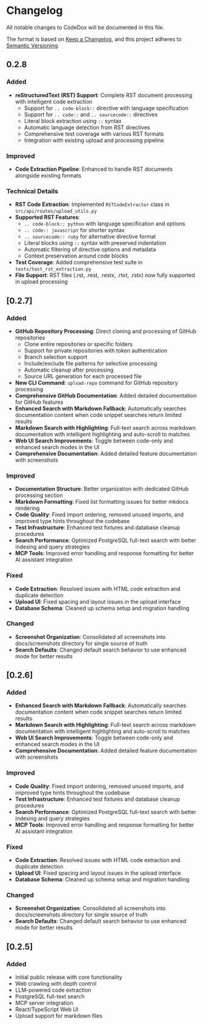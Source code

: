 # Changelog

All notable changes to CodeDox will be documented in this file.

The format is based on [Keep a Changelog](https://keepachangelog.com/en/1.0.0/),
and this project adheres to [Semantic Versioning](https://semver.org/spec/v2.0.0.html).

## 0.2.8 

### Added
- **reStructuredText (RST) Support**: Complete RST document processing with intelligent code extraction
  - Support for `.. code-block::` directive with language specification
  - Support for `.. code::` and `.. sourcecode::` directives
  - Literal block extraction using `::` syntax
  - Automatic language detection from RST directives
  - Comprehensive test coverage with various RST formats
  - Integration with existing upload and processing pipeline

### Improved
- **Code Extraction Pipeline**: Enhanced to handle RST documents alongside existing formats

### Technical Details
- **RST Code Extraction**: Implemented `RSTCodeExtractor` class in `src/api/routes/upload_utils.py`
- **Supported RST Features**:
  - `.. code-block:: python` with language specification and options
  - `.. code:: javascript` for shorter syntax
  - `.. sourcecode:: ruby` for alternative directive format
  - Literal blocks using `::` syntax with preserved indentation
  - Automatic filtering of directive options and metadata
  - Context preservation around code blocks
- **Test Coverage**: Added comprehensive test suite in `tests/test_rst_extraction.py`
- **File Support**: RST files (.rst, .rest, .restx, .rtxt, .rstx) now fully supported in upload processing

## [0.2.7]

### Added
- **GitHub Repository Processing**: Direct cloning and processing of GitHub repositories
  - Clone entire repositories or specific folders
  - Support for private repositories with token authentication
  - Branch selection support
  - Include/exclude file patterns for selective processing
  - Automatic cleanup after processing
  - Source URL generation for each processed file
- **New CLI Command**: `upload-repo` command for GitHub repository processing
- **Comprehensive GitHub Documentation**: Added detailed documentation for GitHub features
- **Enhanced Search with Markdown Fallback**: Automatically searches documentation content when code snippet searches return limited results
- **Markdown Search with Highlighting**: Full-text search across markdown documentation with intelligent highlighting and auto-scroll to matches
- **Web UI Search Improvements**: Toggle between code-only and enhanced search modes in the UI
- **Comprehensive Documentation**: Added detailed feature documentation with screenshots

### Improved
- **Documentation Structure**: Better organization with dedicated GitHub processing section
- **Markdown Formatting**: Fixed list formatting issues for better mkdocs rendering
- **Code Quality**: Fixed import ordering, removed unused imports, and improved type hints throughout the codebase
- **Test Infrastructure**: Enhanced test fixtures and database cleanup procedures
- **Search Performance**: Optimized PostgreSQL full-text search with better indexing and query strategies
- **MCP Tools**: Improved error handling and response formatting for better AI assistant integration

### Fixed
- **Code Extraction**: Resolved issues with HTML code extraction and duplicate detection
- **Upload UI**: Fixed spacing and layout issues in the upload interface
- **Database Schema**: Cleaned up schema setup and migration handling

### Changed
- **Screenshot Organization**: Consolidated all screenshots into docs/screenshots directory for single source of truth
- **Search Defaults**: Changed default search behavior to use enhanced mode for better results

## [0.2.6]

### Added
- **Enhanced Search with Markdown Fallback**: Automatically searches documentation content when code snippet searches return limited results
- **Markdown Search with Highlighting**: Full-text search across markdown documentation with intelligent highlighting and auto-scroll to matches
- **Web UI Search Improvements**: Toggle between code-only and enhanced search modes in the UI
- **Comprehensive Documentation**: Added detailed feature documentation with screenshots

### Improved
- **Code Quality**: Fixed import ordering, removed unused imports, and improved type hints throughout the codebase
- **Test Infrastructure**: Enhanced test fixtures and database cleanup procedures
- **Search Performance**: Optimized PostgreSQL full-text search with better indexing and query strategies
- **MCP Tools**: Improved error handling and response formatting for better AI assistant integration

### Fixed
- **Code Extraction**: Resolved issues with HTML code extraction and duplicate detection
- **Upload UI**: Fixed spacing and layout issues in the upload interface
- **Database Schema**: Cleaned up schema setup and migration handling

### Changed
- **Screenshot Organization**: Consolidated all screenshots into docs/screenshots directory for single source of truth
- **Search Defaults**: Changed default search behavior to use enhanced mode for better results

## [0.2.5]

### Added
- Initial public release with core functionality
- Web crawling with depth control
- LLM-powered code extraction
- PostgreSQL full-text search
- MCP server integration
- React/TypeScript Web UI
- Upload support for markdown files
